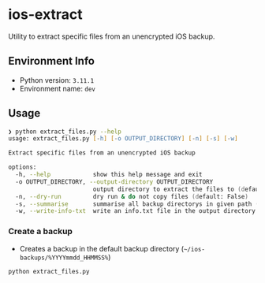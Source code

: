# ios-extract

Utility to extract specific files from an unencrypted iOS backup.

## Environment Info

- Python version: `3.11.1`
- Environment name: `dev`

## Usage

```zsh
❯ python extract_files.py --help
usage: extract_files.py [-h] [-o OUTPUT_DIRECTORY] [-n] [-s] [-w]

Extract specific files from an unencrypted iOS backup

options:
  -h, --help            show this help message and exit
  -o OUTPUT_DIRECTORY, --output-directory OUTPUT_DIRECTORY
                        output directory to extract the files to (default: None)
  -n, --dry-run         dry run & do not copy files (default: False)
  -s, --summarise       summarise all backup directorys in given path (default: False)
  -w, --write-info-txt  write an info.txt file in the output directory (default: False)
```

### Create a backup

- Creates a backup in the default backup directory (`~/ios-backups/%YYYYmmdd_HHMMSS%`)

```zsh
python extract_files.py
```

